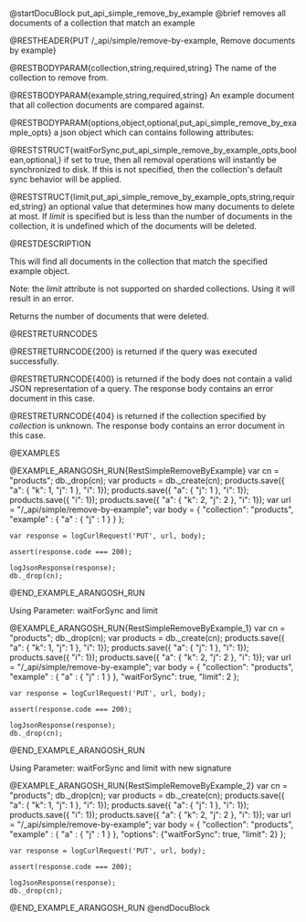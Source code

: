 
@startDocuBlock put_api_simple_remove_by_example
@brief removes all documents of a collection that match an example

@RESTHEADER{PUT /_api/simple/remove-by-example, Remove documents by example}

@RESTBODYPARAM{collection,string,required,string}
The name of the collection to remove from.

@RESTBODYPARAM{example,string,required,string}
An example document that all collection documents are compared against.

@RESTBODYPARAM{options,object,optional,put_api_simple_remove_by_example_opts}
a json object which can contains following attributes:

@RESTSTRUCT{waitForSync,put_api_simple_remove_by_example_opts,boolean,optional,}
if set to true, then all removal operations will
instantly be synchronized to disk. If this is not specified, then the
collection's default sync behavior will be applied.

@RESTSTRUCT{limit,put_api_simple_remove_by_example_opts,string,required,string}
an optional value that determines how many documents to
delete at most. If *limit* is specified but is less than the number
of documents in the collection, it is undefined which of the documents
will be deleted.

@RESTDESCRIPTION

This will find all documents in the collection that match the specified
example object.

Note: the *limit* attribute is not supported on sharded collections.
Using it will result in an error.

Returns the number of documents that were deleted.

@RESTRETURNCODES

@RESTRETURNCODE{200}
is returned if the query was executed successfully.

@RESTRETURNCODE{400}
is returned if the body does not contain a valid JSON representation of a
query. The response body contains an error document in this case.

@RESTRETURNCODE{404}
is returned if the collection specified by *collection* is unknown.  The
response body contains an error document in this case.

@EXAMPLES

@EXAMPLE_ARANGOSH_RUN{RestSimpleRemoveByExample}
    var cn = "products";
    db._drop(cn);
    var products = db._create(cn);
    products.save({ "a": { "k": 1, "j": 1 }, "i": 1});
    products.save({ "a": { "j": 1 }, "i": 1});
    products.save({ "i": 1});
    products.save({ "a": { "k": 2, "j": 2 }, "i": 1});
    var url = "/_api/simple/remove-by-example";
    var body = { "collection": "products", "example" : { "a" : { "j" : 1 } } };

    var response = logCurlRequest('PUT', url, body);

    assert(response.code === 200);

    logJsonResponse(response);
    db._drop(cn);
@END_EXAMPLE_ARANGOSH_RUN

Using Parameter: waitForSync and limit

@EXAMPLE_ARANGOSH_RUN{RestSimpleRemoveByExample_1}
    var cn = "products";
    db._drop(cn);
    var products = db._create(cn);
    products.save({ "a": { "k": 1, "j": 1 }, "i": 1});
    products.save({ "a": { "j": 1 }, "i": 1});
    products.save({ "i": 1});
    products.save({ "a": { "k": 2, "j": 2 }, "i": 1});
    var url = "/_api/simple/remove-by-example";
    var body = { "collection": "products", "example" : { "a" : { "j" : 1 } },
                "waitForSync": true, "limit": 2 };

    var response = logCurlRequest('PUT', url, body);

    assert(response.code === 200);

    logJsonResponse(response);
    db._drop(cn);
@END_EXAMPLE_ARANGOSH_RUN

Using Parameter: waitForSync and limit with new signature

@EXAMPLE_ARANGOSH_RUN{RestSimpleRemoveByExample_2}
    var cn = "products";
    db._drop(cn);
    var products = db._create(cn);
    products.save({ "a": { "k": 1, "j": 1 }, "i": 1});
    products.save({ "a": { "j": 1 }, "i": 1});
    products.save({ "i": 1});
    products.save({ "a": { "k": 2, "j": 2 }, "i": 1});
    var url = "/_api/simple/remove-by-example";
    var body = {
               "collection": "products",
               "example" : { "a" : { "j" : 1 } },
               "options": {"waitForSync": true, "limit": 2}
               };

    var response = logCurlRequest('PUT', url, body);

    assert(response.code === 200);

    logJsonResponse(response);
    db._drop(cn);
@END_EXAMPLE_ARANGOSH_RUN
@endDocuBlock

